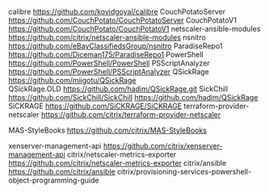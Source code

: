 calibre			https://github.com/kovidgoyal/calibre
CouchPotatoServer	https://github.com/CouchPotato/CouchPotatoServer
CouchPotatoV1		https://github.com/CouchPotato/CouchPotatoV1
netscaler-ansible-modules	https://github.com/citrix/netscaler-ansible-modules
nsnitro			https://github.com/eBayClassifiedsGroup/nsnitro
ParadiseRepo1		https://github.com/Diceman175/ParadiseRepo1
PowerShell		https://github.com/PowerShell/PowerShell
PSScriptAnalyzer	https://github.com/PowerShell/PSScriptAnalyzer
QSickRage		https://github.com/miigotu/QSickRage	
QSickRage.OLD		https://github.com/hadim/QSickRage.git
SickChill		https://github.com/SickChill/SickChill
			https://github.com/hadim/QSickRage
SiCKRAGE		https://github.com/SiCKRAGE/SiCKRAGE
terraform-provider-netscaler	https://github.com/citrix/terraform-provider-netscaler


MAS-StyleBooks	https://github.com/citrix/MAS-StyleBooks

xenserver-management-api	https://github.com/citrix/xenserver-management-api
citrix/netscaler-metrics-exporter	https://github.com/citrix/netscaler-metrics-exporter
citrix/ansible				https://github.com/citrix/ansible
citrix/provisioning-services-powershell-object-programming-guide	
